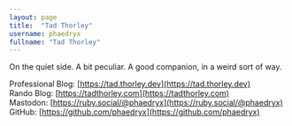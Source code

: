```yaml
---
layout: page
title:  "Tad Thorley"
username: phaedryx
fullname: "Tad Thorley"
---
```


On the quiet side. A bit peculiar. A good companion, in a weird sort of way.

Professional Blog: [https://tad.thorley.dev](https://tad.thorley.dev)<br>
Rando Blog: [https://tadthorley.com](https://tadthorley.com)<br>
Mastodon: [https://ruby.social/@phaedryx](https://ruby.social/@phaedryx)<br>
GitHub: [https://github.com/phaedryx](https://github.com/phaedryx)<br>
